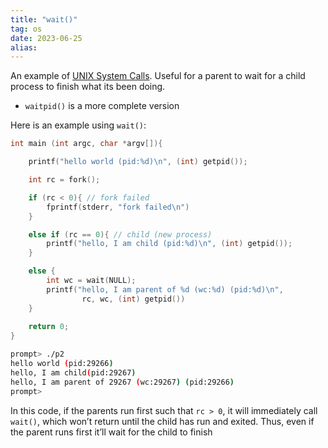 ```yaml
---
title: "wait()"
tag: os
date: 2023-06-25
alias:
---
```


An example of [UNIX System Calls](UNIX%20System%20Calls.md).
Useful for a parent to wait for a child process to finish what its been doing. 
- `waitpid()` is a more complete version

Here is an example using `wait()`:
```c
int main (int argc, char *argv[]){

	printf("hello world (pid:%d)\n", (int) getpid());

	int rc = fork();

	if (rc < 0){ // fork failed
		fprintf(stderr, "fork failed\n")
	}

	else if (rc == 0){ // child (new process)
		printf("hello, I am child (pid:%d)\n", (int) getpid());
	} 

	else {
		int wc = wait(NULL);
		printf("hello, I am parent of %d (wc:%d) (pid:%d)\n", 
				rc, wc, (int) getpid())
	}
	
	return 0;
}
```
```bash
prompt> ./p2
hello world (pid:29266)
hello, I am child(pid:29267)
hello, I am parent of 29267 (wc:29267) (pid:29266)
prompt>
```

In this code, if the parents run first  such that `rc > 0`, it will immediately call `wait()`, which won’t return until the child has run and exited.
Thus, even if the parent runs first it’ll wait for the child to finish